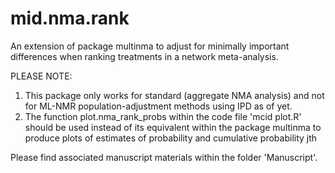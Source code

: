 # mid.nma.rank
An extension of package multinma to adjust for minimally important differences when ranking treatments in a network meta-analysis.

PLEASE NOTE: 

1. This package only works for standard (aggregate NMA analysis) and not for ML-NMR population-adjustment methods using IPD as of yet.
2. The function plot.nma_rank_probs within the code file 'mcid plot.R' should be used instead of its equivalent within the package multinma to produce plots of estimates of probability and cumulative probability jth



Please find associated manuscript materials within the folder 'Manuscript'.

